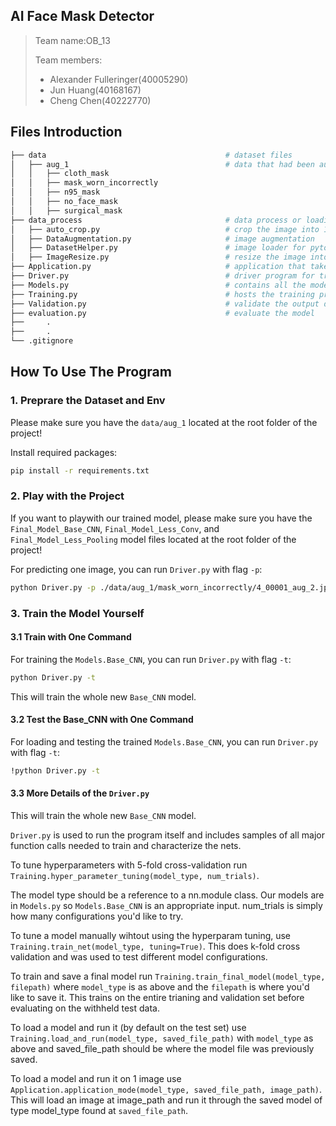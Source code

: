 ## AI Face Mask Detector

> Team name:OB_13
>
> Team members:
>
> - Alexander Fulleringer(40005290)
> - Jun Huang(40168167)
> - Cheng Chen(40222770)

## Files Introduction

``` bash
├── data                                        # dataset files
│   ├── aug_1                                   # data that had been augmented
│   │   ├── cloth_mask                          
│   │   ├── mask_worn_incorrectly
│   │   ├── n95_mask
│   │   ├── no_face_mask
│   │   ├── surgical_mask
├── data_process                                # data process or loading module
│   ├── auto_crop.py                            # crop the image into 1:1 ratio
│   ├── DataAugmentation.py                     # image augmentation  
│   ├── DatasetHelper.py                        # image loader for pytorch
│   ├── ImageResize.py                          # resize the image into 256x256
├── Application.py                              # application that take one image and return prediction
├── Driver.py                                   # driver program for training, testing, running the model
├── Models.py                                   # contains all the model architectures
├── Training.py                                 # hosts the training process
├── Validation.py                               # validate the output during the training
├── evaluation.py                               # evaluate the model
├──     .
├──     .
└── .gitignore
```

## How To Use The Program
### 1. Preprare the Dataset and Env

Please make sure you have the `data/aug_1` located at the root folder of the project!

Install required packages:

``` bash
pip install -r requirements.txt
```

### 2. Play with the Project

If you want to playwith our trained model, please make sure you have the `Final_Model_Base_CNN`, `Final_Model_Less_Conv`, and `Final_Model_Less_Pooling` model files located at the root folder of the project!

For predicting one image, you can run `Driver.py` with flag `-p`:

``` bash
python Driver.py -p ./data/aug_1/mask_worn_incorrectly/4_00001_aug_2.jpeg
```

### 3. Train the Model Yourself

#### 3.1 Train with One Command

For training the `Models.Base_CNN`, you can run `Driver.py` with flag `-t`:

``` bash
python Driver.py -t
```

This will train the whole new `Base_CNN` model.
#### 3.2 Test the Base_CNN with One Command

For loading and testing the trained `Models.Base_CNN`, you can run `Driver.py` with flag `-t`:

``` bash
!python Driver.py -t
```

#### 3.3 More Details of the `Driver.py`

This will train the whole new `Base_CNN` model.

`Driver.py` is used to run the program itself and includes samples of all major function calls needed to train and characterize the nets.

To tune hyperparameters with 5-fold cross-validation run `Training.hyper_parameter_tuning(model_type, num_trials)`.

The model type should be a reference to a nn.module class. Our models are in `Models.py` so `Models.Base_CNN` is an appropriate input.
num_trials is simply how many configurations you'd like to try.

To tune a model manually wihtout using the hyperparam tuning, use `Training.train_net(model_type, tuning=True)`.
This does k-fold cross validation and was used to test different model configurations.

To train and save a final model run `Training.train_final_model(model_type, filepath)`
where `model_type` is as above and the `filepath` is where you'd like to save it.
This trains on the entire trianing and validation set before evaluating on the withheld test data.

To load a model and run it (by default on the test set) use `Training.load_and_run(model_type, saved_file_path)` with `model_type` as above and saved_file_path should be where the model file was previously saved.

To load a model and run it on 1 image use `Application.application_mode(model_type, saved_file_path, image_path)`.
This will load an image at image_path and run it through the saved model of type model_type found at `saved_file_path`.

<!-- Dataset:
(Datasource)
https://www.kaggle.com/datasets/wobotintelligence/face-mask-detection-dataset/metadata
author: Wobot Intelligence
license:CC0: Public Domain
all images in class cloth_mask, class no_mask, class surgical_mask, 000001.jpg~000096.jpg in class n95

https://www.kaggle.com/datasets/vijaykumar1799/face-mask-detection
author: Wvijay kumar
license:CC0: Public Domain
all images in class mask_worn_incorrectly

https://www.kaggle.com/datasets/coffee124/facemaskn95
author: coffee124
license:CC0: Public Domain
000097.jpg~000387.jpg

CNN Architecture:(By Alexander)

Evaluation:
1.Precision:
Recall:
F1-measure:
Accuracy:

2.Confusion matrix for the five classes
(All above are based on test data)

Reference:
PyTorch API:https://pytorch.org/docs/stable/data.html#torch.utils.data.random_split

Dataset:
Now using:(before)https://drive.google.com/drive/folders/1B9oVTjYrd7YsIzFzWNkCYO3srLJt0Z7Y
(after)https://drive.google.com/file/d/1-mhCw6ovURDwvl857LfBLlKB69KrK96M/view
(Datasource)
https://www.kaggle.com/datasets/wobotintelligence/face-mask-detection-dataset/metadata
author: Wobot Intelligence
license:CC0: Public Domain
all images in class cloth_mask, class no_mask, class surgical_mask, 000001.jpg~000096.jpg in class n95

https://www.kaggle.com/datasets/vijaykumar1799/face-mask-detection
author: Wvijay kumar
license:CC0: Public Domain
all images in class mask_worn_incorrectly

https://www.kaggle.com/datasets/coffee124/facemaskn95
author: coffee124
license:CC0: Public Domain
000097.jpg~000387.jpg -->
